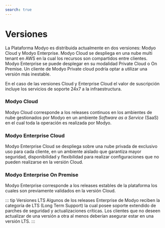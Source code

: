 ```yaml
---
search: true
---
```


# Versiones

La Plataforma Modyo es distribuida actualmente en dos versiones: Modyo Cloud y Modyo Enterprise. Modyo Cloud se despliega en una nube multi tenant en AWS en la cual los recursos son compartidos entre clientes. Modyo Enterprise se puede desplegar en su modalidad Private Cloud o On Premise. Un cliente de Modyo Private cloud podría optar a utilizar una versión más inestable.

En el caso de las versiones Cloud y Enterprise Cloud el valor de suscripción incluye los servicios de soporte 24x7 a la infraestructura.

### Modyo Cloud
Modyo Cloud  corresponde a los releases continuos en los ambientes de nube gestionados por Modyo en un ambiente _Software as a Service_ (SaaS) en el cual toda la operación es realizada por Modyo.


### Modyo Enterprise Cloud
Modyo Enterprise Cloud se despliega sobre una nube privada de exclusivo uso para cada cliente, en un ambiente aislado que garantiza mayor seguridad, disponibilidad y flexibilidad para realizar configuraciones que no pueden realizarse en la versión Cloud.


### Modyo Enterprise On Premise
Modyo Enterprise corresponde a los releases estables de la plataforma los cuales son previamente validados en la versión Cloud.

::: tip Versiones LTS
Algunos de los releases Enterprise de Modyo reciben la categoría de LTS (Long Term Support) la cual posee soporte extendido de parches de seguridad y actualizaciones críticas. Los clientes que no deseen actualizar de una versión a otra al menos deberían asegurar estar en una versión LTS.
:::

